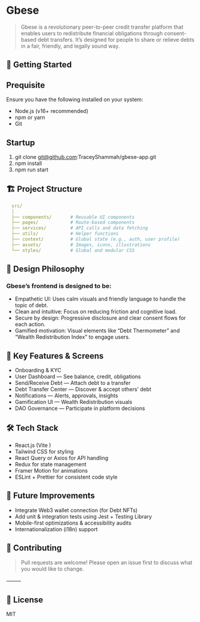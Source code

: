 # Gbese

> Gbese is a revolutionary peer-to-peer credit transfer platform that enables users to redistribute financial obligations through consent-based debt transfers. It’s designed for people to share or relieve debts in a fair, friendly, and legally sound way.

## 🚀 Getting Started

## Prequisite 
Ensure you have the following installed on your system:
-	Node.js (v16+ recommended)
-	npm or yarn
-	Git

## Startup
1. git clone git@github.com:TraceyShammah/gbese-app.git
2. npm install
3. npm run start


## 🏗️ Project Structure

```yaml
  src/
  │
  ├── components/       # Reusable UI components
  ├── pages/            # Route-based components
  ├── services/         # API calls and data fetching
  ├── utils/            # Helper functions
  ├── context/          # Global state (e.g., auth, user profile)
  ├── assets/           # Images, icons, illustrations
  └── styles/           # Global and modular CSS
```

## 🧠 Design Philosophy

### Gbese’s frontend is designed to be:
-	Empathetic UI: Uses calm visuals and friendly language to handle the topic of debt.
-	Clean and intuitive: Focus on reducing friction and cognitive load.
-	Secure by design: Progressive disclosure and clear consent flows for each action.
-	Gamified motivation: Visual elements like “Debt Thermometer” and “Wealth Redistribution Index” to engage users.



## 🧪 Key Features & Screens
-	Onboarding & KYC
-	User Dashboard — See balance, credit, obligations
-	Send/Receive Debt — Attach debt to a transfer
-	Debt Transfer Center — Discover & accept others’ debt
-	Notifications — Alerts, approvals, insights
-	Gamification UI — Wealth Redistribution visuals
-	DAO Governance — Participate in platform decisions


## 🛠️ Tech Stack
-	React.js (Vite )
-	Tailwind CSS for styling
-	React Query or Axios for API handling
-	Redux for state management 
-	Framer Motion for animations
-	ESLint + Prettier for consistent code style


## 🧩 Future Improvements
-	Integrate Web3 wallet connection (for Debt NFTs)
-	Add unit & integration tests using Jest + Testing Library
-	Mobile-first optimizations & accessibility audits
-	Internationalization (i18n) support



## 🤝 Contributing

> Pull requests are welcome! Please open an issue first to discuss what you would like to change.

⸻

## 📄 License

MIT
